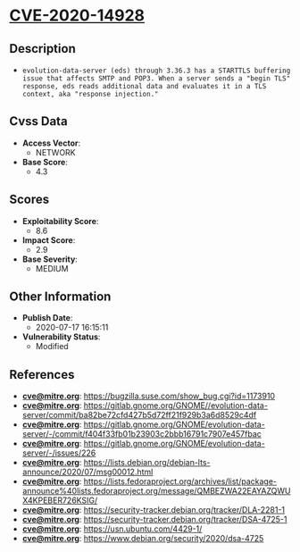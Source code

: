 
# [CVE-2020-14928](https://cve.mitre.org/cgi-bin/cvename.cgi?name=CVE-2020-14928)

## Description

- `evolution-data-server (eds) through 3.36.3 has a STARTTLS buffering issue that affects SMTP and POP3. When a server sends a "begin TLS" response, eds reads additional data and evaluates it in a TLS context, aka "response injection."`

## Cvss Data

- **Access Vector**:
  - NETWORK
- **Base Score**:
  - 4.3

## Scores

- **Exploitability Score**:
  - 8.6
- **Impact Score**:
  - 2.9
- **Base Severity**:
  - MEDIUM

## Other Information

- **Publish Date**:
  - 2020-07-17 16:15:11
- **Vulnerability Status**:
  - Modified

## References

- **cve@mitre.org**: https://bugzilla.suse.com/show_bug.cgi?id=1173910
- **cve@mitre.org**: https://gitlab.gnome.org/GNOME//evolution-data-server/commit/ba82be72cfd427b5d72ff21f929b3a6d8529c4df
- **cve@mitre.org**: https://gitlab.gnome.org/GNOME/evolution-data-server/-/commit/f404f33fb01b23903c2bbb16791c7907e457fbac
- **cve@mitre.org**: https://gitlab.gnome.org/GNOME/evolution-data-server/-/issues/226
- **cve@mitre.org**: https://lists.debian.org/debian-lts-announce/2020/07/msg00012.html
- **cve@mitre.org**: https://lists.fedoraproject.org/archives/list/package-announce%40lists.fedoraproject.org/message/QMBEZWA22EAYAZQWUX4KPEBER726KSIG/
- **cve@mitre.org**: https://security-tracker.debian.org/tracker/DLA-2281-1
- **cve@mitre.org**: https://security-tracker.debian.org/tracker/DSA-4725-1
- **cve@mitre.org**: https://usn.ubuntu.com/4429-1/
- **cve@mitre.org**: https://www.debian.org/security/2020/dsa-4725
